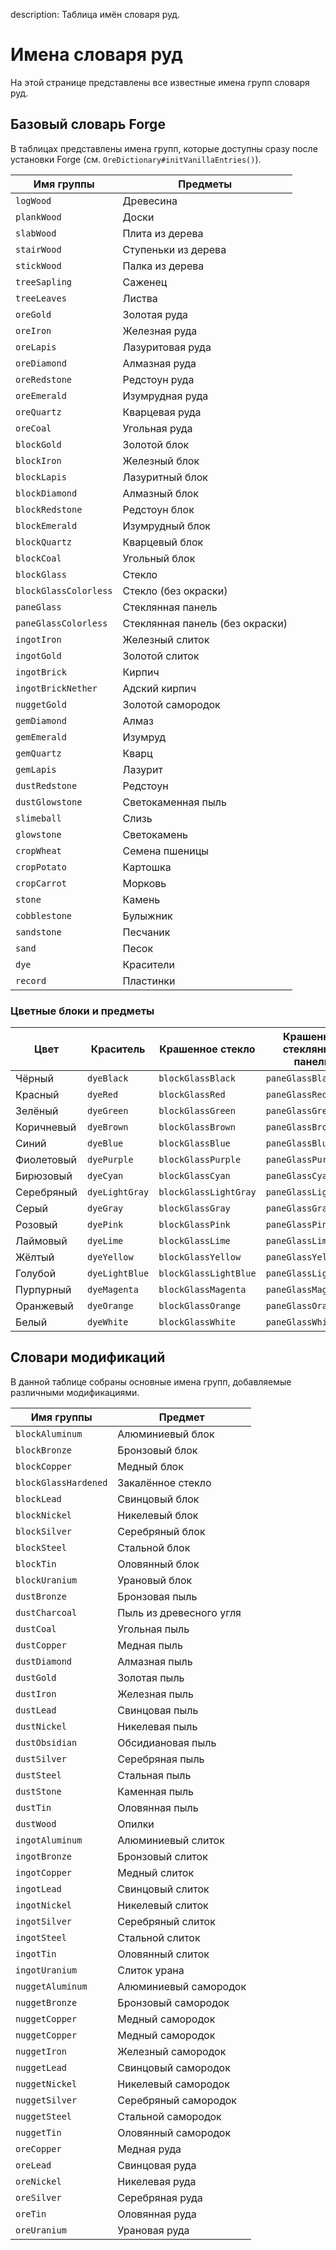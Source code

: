 description: Таблица имён словаря руд.

# Имена словаря руд

На этой странице представлены все известные имена групп словаря руд.

## Базовый словарь Forge

В таблицах представлены имена групп, которые доступны сразу после установки Forge (см. `OreDictionary#initVanillaEntries()`).

| Имя группы            | Предметы                        |
|-----------------------|---------------------------------|
| `logWood`             | Древесина                       |
| `plankWood`           | Доски                           |
| `slabWood`            | Плита из дерева                 |
| `stairWood`           | Ступеньки из дерева             |
| `stickWood`           | Палка из дерева                 |
| `treeSapling`         | Саженец                         |
| `treeLeaves`          | Листва                          |
| `oreGold`             | Золотая руда                    |
| `oreIron`             | Железная руда                   |
| `oreLapis`            | Лазуритовая руда                |
| `oreDiamond`          | Алмазная руда                   |
| `oreRedstone`         | Редстоун руда                   |
| `oreEmerald`          | Изумрудная руда                 |
| `oreQuartz`           | Кварцевая руда                  |
| `oreCoal`             | Угольная руда                   |
| `blockGold`           | Золотой блок                    |
| `blockIron`           | Железный блок                   |
| `blockLapis`          | Лазуритный блок                 |
| `blockDiamond`        | Алмазный блок                   |
| `blockRedstone`       | Редстоун блок                   |
| `blockEmerald`        | Изумрудный блок                 |
| `blockQuartz`         | Кварцевый блок                  |
| `blockCoal`           | Угольный блок                   |
| `blockGlass`          | Стекло                          |
| `blockGlassColorless` | Стекло (без окраски)            |
| `paneGlass`           | Стеклянная панель               |
| `paneGlassColorless`  | Стеклянная панель (без окраски) |
| `ingotIron`           | Железный слиток                 |
| `ingotGold`           | Золотой слиток                  |
| `ingotBrick`          | Кирпич                          |
| `ingotBrickNether`    | Адский кирпич                   |
| `nuggetGold`          | Золотой самородок               |
| `gemDiamond`          | Алмаз                           |
| `gemEmerald`          | Изумруд                         |
| `gemQuartz`           | Кварц                           |
| `gemLapis`            | Лазурит                         |
| `dustRedstone`        | Редстоун                        |
| `dustGlowstone`       | Светокаменная пыль              |
| `slimeball`           | Слизь                           |
| `glowstone`           | Светокамень                     |
| `cropWheat`           | Семена пшеницы                  |
| `cropPotato`          | Картошка                        |
| `cropCarrot`          | Морковь                         |
| `stone`               | Камень                          |
| `cobblestone`         | Булыжник                        |
| `sandstone`           | Песчаник                        |
| `sand`                | Песок                           |
| `dye`                 | Красители                       |
| `record`              | Пластинки                       |

### Цветные блоки и предметы

| Цвет       | Краситель      | Крашенное стекло      | Крашенная стеклянная панель |
|------------|----------------|-----------------------|-----------------------------|
| Чёрный     | `dyeBlack`     | `blockGlassBlack`     | `paneGlassBlack`            |
| Красный    | `dyeRed`       | `blockGlassRed`       | `paneGlassRed`              |
| Зелёный    | `dyeGreen`     | `blockGlassGreen`     | `paneGlassGreen`            |
| Коричневый | `dyeBrown`     | `blockGlassBrown`     | `paneGlassBrown`            |
| Синий      | `dyeBlue`      | `blockGlassBlue`      | `paneGlassBlue`             |
| Фиолетовый | `dyePurple`    | `blockGlassPurple`    | `paneGlassPurple`           |
| Бирюзовый  | `dyeCyan`      | `blockGlassCyan`      | `paneGlassCyan`             |
| Серебряный | `dyeLightGray` | `blockGlassLightGray` | `paneGlassLightGray`        |
| Серый      | `dyeGray`      | `blockGlassGray`      | `paneGlassGray`             |
| Розовый    | `dyePink`      | `blockGlassPink`      | `paneGlassPink`             |
| Лаймовый   | `dyeLime`      | `blockGlassLime`      | `paneGlassLime`             |
| Жёлтый     | `dyeYellow`    | `blockGlassYellow`    | `paneGlassYellow`           |
| Голубой    | `dyeLightBlue` | `blockGlassLightBlue` | `paneGlassLightBlue`        |
| Пурпурный  | `dyeMagenta`   | `blockGlassMagenta`   | `paneGlassMagenta`          |
| Оранжевый  | `dyeOrange`    | `blockGlassOrange`    | `paneGlassOrange`           |
| Белый      | `dyeWhite`     | `blockGlassWhite`     | `paneGlassWhite`            |

## Словари модификаций

В данной таблице собраны основные имена групп, добавляемые различными модификациями.

| Имя группы           | Предмет                 |
|----------------------|-------------------------|
| `blockAluminum`      | Алюминиевый блок        |
| `blockBronze`        | Бронзовый блок          |
| `blockCopper`        | Медный блок             |
| `blockGlassHardened` | Закалённое стекло       |
| `blockLead`          | Свинцовый блок          |
| `blockNickel`        | Никелевый блок          |
| `blockSilver`        | Серебряный блок         |
| `blockSteel`         | Стальной блок           |
| `blockTin`           | Оловянный блок          |
| `blockUranium`       | Урановый блок           |
| `dustBronze`         | Бронзовая пыль          |
| `dustCharcoal`       | Пыль из древесного угля |
| `dustCoal`           | Угольная пыль           |
| `dustCopper`         | Медная пыль             |
| `dustDiamond`        | Алмазная пыль           |
| `dustGold`           | Золотая пыль            |
| `dustIron`           | Железная пыль           |
| `dustLead`           | Свинцовая пыль          |
| `dustNickel`         | Никелевая пыль          |
| `dustObsidian`       | Обсидиановая пыль       |
| `dustSilver`         | Серебряная пыль         |
| `dustSteel`          | Стальная пыль           |
| `dustStone`          | Каменная пыль           |
| `dustTin`            | Оловянная пыль          |
| `dustWood`           | Опилки                  |
| `ingotAluminum`      | Алюминиевый слиток      |
| `ingotBronze`        | Бронзовый слиток        |
| `ingotCopper`        | Медный слиток           |
| `ingotLead`          | Свинцовый слиток        |
| `ingotNickel`        | Никелевый слиток        |
| `ingotSilver`        | Серебряный слиток       |
| `ingotSteel`         | Стальной слиток         |
| `ingotTin`           | Оловянный слиток        |
| `ingotUranium`       | Слиток урана            |
| `nuggetAluminum`     | Алюминиевый самородок   |
| `nuggetBronze`       | Бронзовый самородок     |
| `nuggetCopper`       | Медный самородок        |
| `nuggetCopper`       | Медный самородок        |
| `nuggetIron`         | Железный самородок      |
| `nuggetLead`         | Свинцовый самородок     |
| `nuggetNickel`       | Никелевый самородок     |
| `nuggetSilver`       | Серебряный самородок    |
| `nuggetSteel`        | Стальной самородок      |
| `nuggetTin`          | Оловянный самородок     |
| `oreCopper`          | Медная руда             |
| `oreLead`            | Свинцовая руда          |
| `oreNickel`          | Никелевая руда          |
| `oreSilver`          | Серебряная руда         |
| `oreTin`             | Оловянная руда          |
| `oreUranium`         | Урановая руда           |

